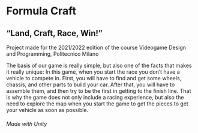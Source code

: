 # Formula Craft

## “Land, Craft, Race, Win!”

Project made for the 2021/2022 edition of the course Videogame Design and Programming, Politecnico Milano

The basis of our game is really simple, but also one of the facts that makes it really unique:
In this game, when you start the race you don’t have a vehicle to compete in.
First, you will have to find and get some wheels, chassis, and other parts to build your car.
After that, you will have to assemble them, and then try to be the first in getting to the finish line.
That is why the game does not only include a racing experience, but also the need to explore the map when you start the game to get the pieces to get your vehicle as soon as possible.

###### Made with Unity
